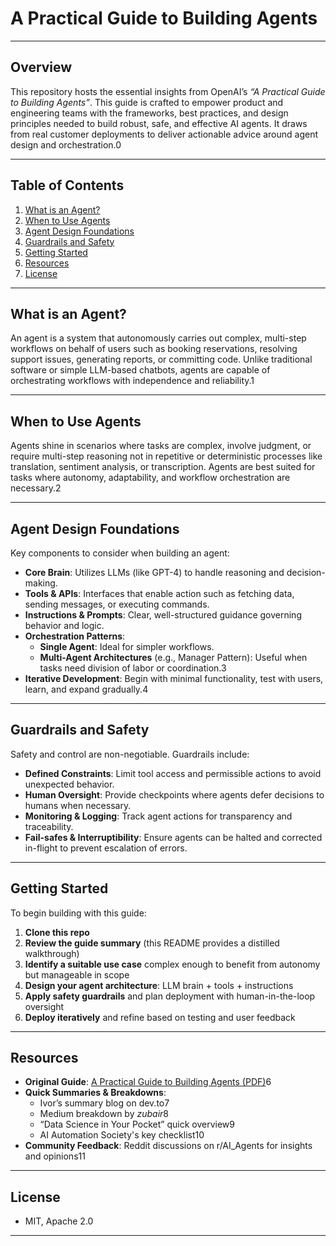 
# A Practical Guide to Building Agents



---

## Overview

This repository hosts the essential insights from OpenAI’s *“A Practical Guide to Building Agents”*. This guide is crafted to empower product and engineering teams with the frameworks, best practices, and design principles needed to build robust, safe, and effective AI agents. It draws from real customer deployments to deliver actionable advice around agent design and orchestration.0

---

## Table of Contents

1. [What is an Agent?](#what-is-an-agent)
2. [When to Use Agents](#when-to-use-agents)
3. [Agent Design Foundations](#agent-design-foundations)
4. [Guardrails and Safety](#guardrails-and-safety)
5. [Getting Started](#getting-started)
6. [Resources](#resources)
7. [License](#license)

---

## What is an Agent?

An agent is a system that autonomously carries out complex, multi-step workflows on behalf of users such as booking reservations, resolving support issues, generating reports, or committing code. Unlike traditional software or simple LLM-based chatbots, agents are capable of orchestrating workflows with independence and reliability.1

---

## When to Use Agents

Agents shine in scenarios where tasks are complex, involve judgment, or require multi-step reasoning not in repetitive or deterministic processes like translation, sentiment analysis, or transcription. Agents are best suited for tasks where autonomy, adaptability, and workflow orchestration are necessary.2

---

## Agent Design Foundations

Key components to consider when building an agent:

- **Core Brain**: Utilizes LLMs (like GPT-4) to handle reasoning and decision-making.
- **Tools & APIs**: Interfaces that enable action such as fetching data, sending messages, or executing commands.
- **Instructions & Prompts**: Clear, well-structured guidance governing behavior and logic.
- **Orchestration Patterns**:
  - **Single Agent**: Ideal for simpler workflows.
  - **Multi-Agent Architectures** (e.g., Manager Pattern): Useful when tasks need division of labor or coordination.3
- **Iterative Development**: Begin with minimal functionality, test with users, learn, and expand gradually.4

---

## Guardrails and Safety

Safety and control are non-negotiable. Guardrails include:

- **Defined Constraints**: Limit tool access and permissible actions to avoid unexpected behavior.
- **Human Oversight**: Provide checkpoints where agents defer decisions to humans when necessary.
- **Monitoring & Logging**: Track agent actions for transparency and traceability.
- **Fail-safes & Interruptibility**: Ensure agents can be halted and corrected in-flight to prevent escalation of errors.

---

## Getting Started

To begin building with this guide:

1. **Clone this repo**  
2. **Review the guide summary** (this README provides a distilled walkthrough)  
3. **Identify a suitable use case** complex enough to benefit from autonomy but manageable in scope  
4. **Design your agent architecture**: LLM brain + tools + instructions  
5. **Apply safety guardrails** and plan deployment with human-in-the-loop oversight  
6. **Deploy iteratively** and refine based on testing and user feedback  

---

## Resources

- **Original Guide**: [A Practical Guide to Building Agents (PDF)](https://cdn.openai.com/business-guides-and-resources/a-practical-guide-to-building-agents.pdf)6  
- **Quick Summaries & Breakdowns**:
  - Ivor’s summary blog on dev.to7  
  - Medium breakdown by *zubair*8  
  - “Data Science in Your Pocket” quick overview9  
  - AI Automation Society's key checklist10  
- **Community Feedback**: Reddit discussions on r/AI_Agents for insights and opinions11

---

## License

* MIT, Apache 2.0

---
